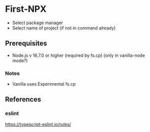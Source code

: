 # First-NPX

- Select package manager
- Select name of project (if not in command already)

## Prerequisites

- Node.js v 16.7.0 or higher (required by fs.cp) (only in vanilla-node mode?)

### Notes
- Vanilla uses Experimental fs.cp



## References
### eslint
https://typescript-eslint.io/rules/